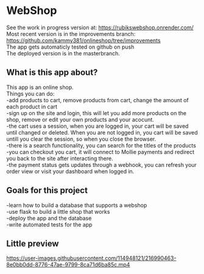 # WebShop 
See the work in progress version at:  https://rubikswebshop.onrender.com/ <br>
Most recent version is in the improvements branch: https://github.com/kammy381/onlineshop/tree/improvements <br>
The app gets automaticly tested on github on push <br>
The deployed version is in the masterbranch.

## What is this app about?
This app is an online shop. <br>
Things you can do:<br>
-add products to cart, remove products from cart, change the amount of each product in cart<br>
-sign up on the site and login, this will let you add more products on the shop, remove or edit your own products and your acocunt.<br>
-the cart uses a session, when you are logged in, your cart will be saved until changed or deleted. When you are not logged in, you cart will be saved untill you clear the session, so when you close the browser.<br>
-there is a search functionality, you can search for the titles of the products<br>
-you can checkout you cart, it will connect to Mollie payments and redirect you back to the site after interacting there. <br>
-the payment status gets updates through a webhook, you can refresh your order view or visit your dashboard when logged in.


## Goals for this project
-learn how to build a database that supports a webshop<br>
-use flask to build a little shop that works<br>
-deploy the app and the database<br>
-write automated tests for the app
## Little preview


https://user-images.githubusercontent.com/114948121/216990463-8e0bb0dd-8776-47ae-9799-8ca71d6ba85c.mp4

